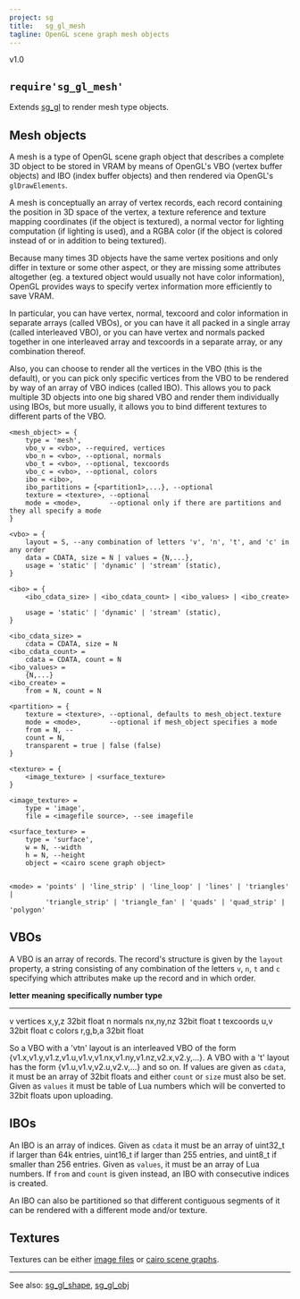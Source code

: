 ```yaml
---
project: sg
title:   sg_gl_mesh
tagline: OpenGL scene graph mesh objects
---
```


v1.0

## `require'sg_gl_mesh'`

Extends [sg_gl](sg_gl.html) to render mesh type objects.

## Mesh objects

A mesh is a type of OpenGL scene graph object that describes a complete 3D object to be stored in VRAM
by means of OpenGL's VBO (vertex buffer objects) and IBO (index buffer objects) and then rendered
via OpenGL's `glDrawElements`.

A mesh is conceptually an array of vertex records, each record containing the position in 3D space of the vertex,
a texture reference and texture mapping coordinates (if the object is textured), a normal vector for lighting
computation (if lighting is used), and a RGBA color (if the object is colored instead of or in addition to being textured).

Because many times 3D objects have the same vertex positions and only differ in texture or some other aspect,
or they are missing some attributes altogether (eg. a textured object would usually not have color information),
OpenGL provides ways to specify vertex information more efficiently to save VRAM.

In particular, you can have vertex, normal, texcoord and color information in separate arrays (called VBOs), or you can
have it all packed in a single array (called interleaved VBO), or you can have vertex and normals packed together in one
interleaved array and texcoords in a separate array, or any combination thereof.

Also, you can choose to render all the vertices in the VBO (this is the default), or you can pick only specific
vertices from the VBO to be rendered by way of an array of VBO indices (called IBO).
This allows you to pack multiple 3D objects into one big shared VBO and render them individually using IBOs,
but more usually, it allows you to bind different textures to different parts of the VBO.

~~~{.lua}
<mesh_object> = {
	type = 'mesh',
	vbo_v = <vbo>, --required, vertices
	vbo_n = <vbo>, --optional, normals
	vbo_t = <vbo>, --optional, texcoords
	vbo_c = <vbo>, --optional, colors
	ibo = <ibo>,
	ibo_partitions = {<partition1>,...}, --optional
	texture = <texture>, --optional
	mode = <mode>,       --optional only if there are partitions and they all specify a mode
}

<vbo> = {
	layout = S, --any combination of letters 'v', 'n', 't', and 'c' in any order
	data = CDATA, size = N | values = {N,...},
	usage = 'static' | 'dynamic' | 'stream' (static),
}

<ibo> = {
	<ibo_cdata_size> | <ibo_cdata_count> | <ibo_values> | <ibo_create>

	usage = 'static' | 'dynamic' | 'stream' (static),
}

<ibo_cdata_size> =
	cdata = CDATA, size = N
<ibo_cdata_count> =
	cdata = CDATA, count = N
<ibo_values> =
	{N,...}
<ibo_create> =
	from = N, count = N

<partition> = {
	texture = <texture>, --optional, defaults to mesh_object.texture
	mode = <mode>,       --optional if mesh_object specifies a mode
	from = N, --
	count = N,
	transparent = true | false (false)
}

<texture> = {
	<image_texture> | <surface_texture>
}

<image_texture> =
	type = 'image',
	file = <imagefile source>, --see imagefile

<surface_texture> =
	type = 'surface',
	w = N, --width
	h = N, --height
	object = <cairo scene graph object>


<mode> = 'points' | 'line_strip' | 'line_loop' | 'lines' | 'triangles' |
         'triangle_strip' | 'triangle_fan' | 'quads' | 'quad_strip' | 'polygon'

~~~

## VBOs

A VBO is an array of records. The record's structure is given by the `layout` property, a string consisting
of any combination of the letters `v`, `n`, `t` and `c` specifying which attributes make up the record and in which order.

**letter** **meaning**   **specifically**  **number type**
---------- ------------- ----------------- ---------------
v          vertices      x,y,z             32bit float
n          normals       nx,ny,nz          32bit float
t          texcoords     u,v               32bit float
c          colors        r,g,b,a           32bit float

So a VBO with a 'vtn' layout is an interleaved VBO of the form {v1.x,v1.y,v1.z,v1.u,v1.v,v1.nx,v1.ny,v1.nz,v2.x,v2.y,...}.
A VBO with a 't' layout has the form {v1.u,v1.v,v2.u,v2.v,...} and so on.
If values are given as `cdata`, it must be an array of 32bit floats and either `count` or `size` must also be set.
Given as `values` it must be table of Lua numbers which will be converted to 32bit floats upon uploading.

## IBOs

An IBO is an array of indices. Given as `cdata` it must be an array of uint32_t if larger than 64k entries,
uint16_t if larger than 255 entries, and uint8_t if smaller than 256 entries. Given as `values`,
it must be an array of Lua numbers. If `from` and `count` is given instead, an IBO with consecutive indices is created.

An IBO can also be partitioned so that different contiguous segments of it can be rendered with a different mode and/or texture.

## Textures

Textures can be either [image files](imagefile.html) or [cairo scene graphs](sg_cairo.html).

----
See also: [sg_gl_shape](sg_gl_shape.html), [sg_gl_obj](sg_gl_obj.html)
